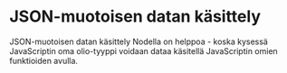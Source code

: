 # JSON-muotoisen datan käsittely

JSON-muotoisen datan käsittely Nodella on helppoa - koska kysessä JavaScriptin oma olio-tyyppi voidaan dataa käsitellä JavaScriptin omien funktioiden avulla.



